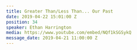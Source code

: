 ```yaml
---
title: Greater Than/Less Than... Our Past
date: 2019-04-22 15:01:00 Z
position: 34
speaker: Ethan Harrington
media: https://www.youtube.com/embed/NQf1kSGSykQ
message_date: 2019-04-21 11:00:00 Z
---
```


